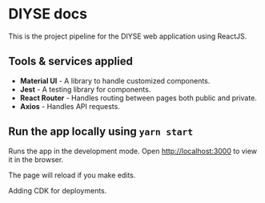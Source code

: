 # DIYSE docs

This is the project pipeline for the DIYSE web application using ReactJS.

## Tools & services applied

- **Material UI** - A library to handle customized components.
- **Jest** - A testing library for components.
- **React Router** - Handles routing between pages both public and private.
- **Axios** - Handles API requests.

## Run the app locally using `yarn start`

Runs the app in the development mode.
Open [http://localhost:3000](http://localhost:3000) to view it in the browser.

The page will reload if you make edits.

Adding CDK for deployments.



